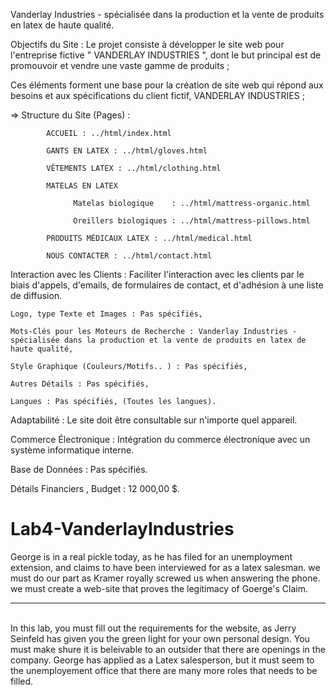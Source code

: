 Vanderlay Industries - spécialisée dans la production et la vente de produits en latex de haute qualité.

Objectifs du Site : Le projet consiste à développer le site web pour l'entreprise fictive " VANDERLAY INDUSTRIES ", dont le but principal est de promouvoir et vendre une vaste gamme de produits ;

Ces éléments forment une base pour la création de site web qui répond aux besoins et aux spécifications du client fictif, VANDERLAY INDUSTRIES ;

=> Structure du Site (Pages) :

            ACCUEIL : ../html/index.html

            GANTS EN LATEX : ../html/gloves.html
            
            VÊTEMENTS LATEX : ../html/clothing.html
                    
            MATELAS EN LATEX
            
                  Matelas biologique    : ../html/mattress-organic.html
                  
                  Oreillers biologiques : ../html/mattress-pillows.html

            PRODUITS MÉDICAUX LATEX : ../html/medical.html
            
            NOUS CONTACTER : ../html/contact.html



Interaction avec les Clients : Faciliter l'interaction avec les clients par le biais d'appels, d'emails, de formulaires de contact, et d'adhésion à une liste de diffusion.

    Logo, type Texte et Images : Pas spécifiés,

    Mots-Clés pour les Moteurs de Recherche : Vanderlay Industries - spécialisée dans la production et la vente de produits en latex de haute qualité,

    Style Graphique (Couleurs/Motifs.. ) : Pas spécifiés,

    Autres Détails : Pas spécifiés,

    Langues : Pas spécifiés, (Toutes les langues).

Adaptabilité : Le site doit être consultable sur n'importe quel appareil.

Commerce Électronique : Intégration du commerce électronique avec un système informatique interne.

Base de Données : Pas spécifiés.

Détails Financiers , Budget : 12 000,00 $.



# Lab4-VanderlayIndustries
George is in a real pickle today, as he has filed for an unemployment extension, and claims to have been interviewed for as a latex salesman. we must do our part as Kramer royally screwed us when answering the phone. we must create a web-site that proves the legitimacy of Goerge's Claim.
 <hr><br>
In this lab, you must fill out the requirements for the website, as Jerry Seinfeld has given you the green light for your own personal design. You must make shure it is beleivable to an outsider that there are openings in the company. George has applied as a Latex salesperson, but it must seem to the unemployement office that there are many more roles that needs to be filled. 
